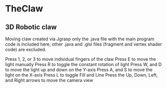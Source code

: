 # TheClaw
3D Robotic claw
-----------------
Moving claw created via Jgrasp
only the .java file with the main program code is included here, other .java and .glsl files (fragment and vertex shader code) are excluded. 

Press 1, 2, or 3 to move individual fingers of the claw
Press E to move the  light manually
Press R to toggle the  constant rotation of light
Press W, and  D to move the light up and down on the Y-axis
Press A, and S to move the light on the X-axis
Press L to toggle Fill and Line
Press the Up, Down, Left, and Right arrows to move the camera view 
